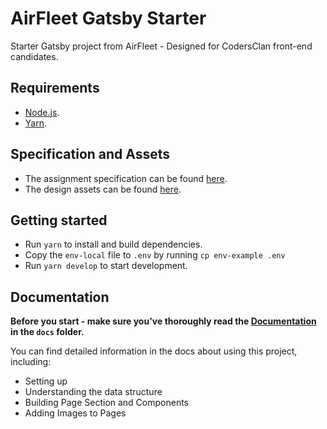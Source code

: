 # AirFleet Gatsby Starter

Starter Gatsby project from AirFleet - Designed for CodersClan front-end candidates.

## Requirements

- [Node.js](https://nodejs.org/en/).
- [Yarn](https://yarnpkg.com/).

## Specification and Assets

- The assignment specification can be found [here](https://docs.google.com/document/d/1-EgMC8iQlJK8-39dLnMCk7OresMXEufWpZaJRTDuBxo/edit?usp=sharing).
- The design assets can be found [here](https://www.figma.com/file/5VKefxcTiBOq07We6aMSwa/FE-Final-Test?node-id=0%3A2).

## Getting started

- Run `yarn` to install and build dependencies.
- Copy the `env-local` file to `.env` by running `cp env-example .env`
- Run `yarn develop` to start development.

## Documentation

**Before you start - make sure you've thoroughly read the [Documentation](docs/README.md) in the `docs` folder.**

You can find detailed information in the docs about using this project, including:
 - Setting up
 - Understanding the data structure
 - Building Page Section and Components
 - Adding Images to Pages